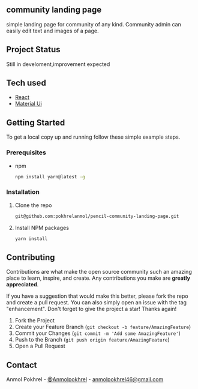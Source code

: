 ## community landing page 
 
simple landing page for community of any kind. Community admin can easily edit text and images of a page.

## Project Status

Still in develoment,improvement expected

## Tech used
 
 - [React](https://reactjs.org/)
 - [Material Ui](https://mui.com/material-ui/getting-started/overview/)
 
<!-- GETTING STARTED -->
## Getting Started

To get a local copy up and running follow these simple example steps.

### Prerequisites

* npm
  ```sh
  npm install yarn@latest -g
  ```

### Installation

1. Clone the repo
   ```sh
   git@github.com:pokhrelanmol/pencil-community-landing-page.git
   ```
2. Install NPM packages
   ```sh
   yarn install
   ```


<!-- CONTRIBUTING -->
## Contributing

Contributions are what make the open source community such an amazing place to learn, inspire, and create. Any contributions you make are **greatly appreciated**.

If you have a suggestion that would make this better, please fork the repo and create a pull request. You can also simply open an issue with the tag "enhancement".
Don't forget to give the project a star! Thanks again!

1. Fork the Project
2. Create your Feature Branch (`git checkout -b feature/AmazingFeature`)
3. Commit your Changes (`git commit -m 'Add some AmazingFeature'`)
4. Push to the Branch (`git push origin feature/AmazingFeature`)
5. Open a Pull Request


## Contact

Anmol Pokhrel - [@Anmolpokhrel](https://twitter.com/AnmolPokhrel6)         - anmolpokhrel46@gmail.com
